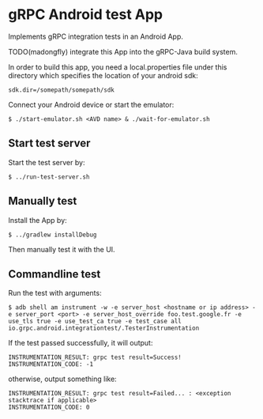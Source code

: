 gRPC Android test App
=======================

Implements gRPC integration tests in an Android App.

TODO(madongfly) integrate this App into the gRPC-Java build system.

In order to build this app, you need a local.properties file under this directory which specifies
the location of your android sdk:
```
sdk.dir=/somepath/somepath/sdk
```

Connect your Android device or start the emulator:
```
$ ./start-emulator.sh <AVD name> & ./wait-for-emulator.sh
```

Start test server
-----------------

Start the test server by:
```
$ ../run-test-server.sh
```


Manually test
-------------

Install the App by:
```
$ ../gradlew installDebug
```
Then manually test it with the UI.


Commandline test
----------------

Run the test with arguments:
```
$ adb shell am instrument -w -e server_host <hostname or ip address> -e server_port <port> -e server_host_override foo.test.google.fr -e use_tls true -e use_test_ca true -e test_case all io.grpc.android.integrationtest/.TesterInstrumentation
```

If the test passed successfully, it will output:
```
INSTRUMENTATION_RESULT: grpc test result=Success!
INSTRUMENTATION_CODE: -1
```
otherwise, output something like:
```
INSTRUMENTATION_RESULT: grpc test result=Failed... : <exception stacktrace if applicable>
INSTRUMENTATION_CODE: 0
```
